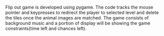 Flip out game is developed using pygame. 
The code tracks the mouse pointer and keypresses to redirect the player to selected level and delete the tiles once the animal images are matched.
The game consists of background music and a portion of display will be showing the game constraints(time left and chances left).
